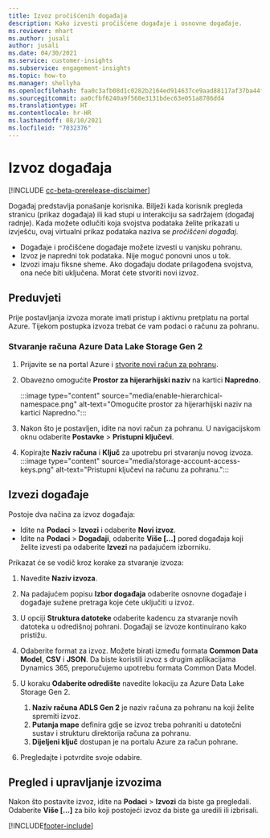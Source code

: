 ```yaml
---
title: Izvoz pročišćenih događaja
description: Kako izvesti pročišćene događaje i osnovne događaje.
ms.reviewer: mhart
ms.author: jusali
author: jusali
ms.date: 04/30/2021
ms.service: customer-insights
ms.subservice: engagement-insights
ms.topic: how-to
ms.manager: shellyha
ms.openlocfilehash: faa0c3afb08d1c0282b2164ed914637ce9aad88117af37ba44fdb81e7610e574
ms.sourcegitcommit: aa0cfbf6240a9f560e3131bdec63e051a8786dd4
ms.translationtype: HT
ms.contentlocale: hr-HR
ms.lasthandoff: 08/10/2021
ms.locfileid: "7032376"
---
```

# <a name="export-events"></a>Izvoz događaja

[!INCLUDE [cc-beta-prerelease-disclaimer](includes/cc-beta-prerelease-disclaimer.md)]

Događaj predstavlja ponašanje korisnika. Bilježi kada korisnik pregleda stranicu (prikaz događaja) ili kad stupi u interakciju sa sadržajem (događaj radnje). Kada možete odlučiti koja svojstva podataka želite prikazati u izvješću, ovaj virtualni prikaz podataka naziva se *pročišćeni događaj*. 

- Događaje i pročišćene događaje možete izvesti u vanjsku pohranu. 
- Izvoz je napredni tok podataka. Nije moguć ponovni unos u tok. 
- Izvozi imaju fiksne sheme. Ako događaju dodate prilagođena svojstva, ona neće biti uključena. Morat ćete stvoriti novi izvoz.

## <a name="prerequisites"></a>Preduvjeti

Prije postavljanja izvoza morate imati pristup i aktivnu pretplatu na portal Azure. Tijekom postupka izvoza trebat će vam podaci o računu za pohranu. 

### <a name="create-an-azure-data-lake-storage-gen-2-accounts"></a>Stvaranje računa Azure Data Lake Storage Gen 2

1. Prijavite se na portal Azure i [stvorite novi račun za pohranu](/azure/storage/common/storage-account-create). 

1. Obavezno omogućite **Prostor za hijerarhijski naziv** na kartici **Napredno**. 

   :::image type="content" source="media/enable-hierarchical-namespace.png" alt-text="Omogućite prostor za hijerarhijski naziv na kartici Napredno.":::

1. Nakon što je postavljen, idite na novi račun za pohranu. U navigacijskom oknu odaberite **Postavke** > **Pristupni ključevi**. 

1. Kopirajte **Naziv računa** i **Ključ** za upotrebu pri stvaranju novog izvoza.
   :::image type="content" source="media/storage-account-access-keys.png" alt-text="Pristupni ključevi na računu za pohranu.":::

## <a name="export-events"></a>Izvezi događaje

Postoje dva načina za izvoz događaja: 
- Idite na **Podaci** > **Izvozi** i odaberite **Novi izvoz**.
- Idite na **Podaci** > **Događaji**, odaberite **Više [...]** pored događaja koji želite izvesti pa odaberite **Izvezi** na padajućem izborniku. 

Prikazat će se vodič kroz korake za stvaranje izvoza:

1. Navedite **Naziv izvoza**.

1. Na padajućem popisu **Izbor događaja** odaberite osnovne događaje i događaje sužene pretraga koje ćete uključiti u izvoz. 

1. U opciji **Struktura datoteke** odaberite kadencu za stvaranje novih datoteka u odredišnoj pohrani. Događaji se izvoze kontinuirano kako pristižu.

1. Odaberite format za izvoz. Možete birati između formata **Common Data Model**, **CSV** i **JSON**. Da biste koristili izvoz s drugim aplikacijama Dynamics 365, preporučujemo upotrebu formata Common Data Model.

1. U koraku **Odaberite odredište** navedite lokaciju za Azure Data Lake Storage Gen 2.
    1. **Naziv računa ADLS Gen 2** je naziv računa za pohranu na koji želite spremiti izvoz. 
    1. **Putanja mape** definira gdje se izvoz treba pohraniti u datotečni sustav i strukturu direktorija računa za pohranu.
    1. **Dijeljeni ključ** dostupan je na portalu Azure za račun pohrane.

1. Pregledajte i potvrdite svoje odabire.

## <a name="view-and-manage-exports"></a>Pregled i upravljanje izvozima

Nakon što postavite izvoz, idite na **Podaci** > **Izvozi** da biste ga pregledali. Odaberite **Više [...]** za bilo koji postojeći izvoz da biste ga uredili ili izbrisali.


[!INCLUDE[footer-include](../includes/footer-banner.md)]